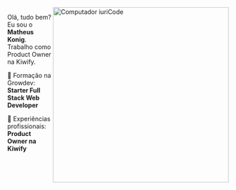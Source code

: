<img src="https://raw.githubusercontent.com/MicaelliMedeiros/micaellimedeiros/master/image/computer-illustration.png" min-width="400px" max-width="400px" width="400px" align="right" alt="Computador iuriCode">

<p align="left"> 
  Olá, tudo bem? Eu sou o <strong>Matheus Konig</strong>.<br>
  Trabalho como Product Owner na Kiwify. 
</p>

<p align="left">
  💼 Formação na Growdev: <strong>Starter Full Stack Web Developer</strong>
</p>

<p align="left">
  🥝 Experiências profissionais: <strong> Product Owner na Kiwify </strong>
</p>
